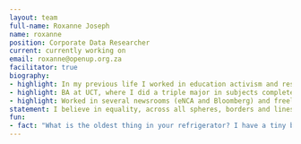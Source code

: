 ```yaml
---
layout: team
full-name: Roxanne Joseph
name: roxanne
position: Corporate Data Researcher
current: currently working on
email: roxanne@openup.org.za
facilitator: true
biography:
- highlight: In my previous life I worked in education activism and research, where I spent a lot of time marching, mobilising and learning how it's done from the youth
- highlight: BA at UCT, where I did a triple major in subjects completely unrelated to anything I do now, then Journalism at Wits, where I worked in the Wits Vuvuzela newsroom
- highlight: Worked in several newsrooms (eNCA and Bloomberg) and freelanced for several news organisations, including Al Jazeera, where I did a lot of reporting around the xenophobic attacks in 2015
statement: I believe in equality, across all spheres, borders and lines and in every way possible. My focus is on playing a small role in building an informed and empowered society, which is what OpenUp is about. I came across the organisation during a project on textbook monitoring in Limpopo, followed by some election analysis and reporting last year. And now I’m part of the furniture. <br> My side passion is photography. I love being able to visualise my perception of the things around me, and compare it to what other people see and experience, while simultaneously feeding my Instagram addiction.
fun:
- fact: "What is the oldest thing in your refrigerator? I have a tiny bottle of champagne from my 21st. I just can't let go of what it felt like to be young."
---
```

